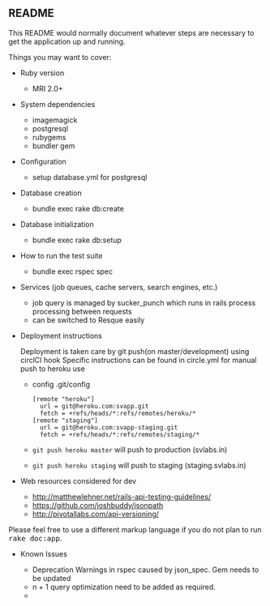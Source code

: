 ## README

This README would normally document whatever steps are necessary to get the
application up and running.

Things you may want to cover:

* Ruby version
  * MRI 2.0+
* System dependencies
  * imagemagick
  * postgresql
  * rubygems
  * bundler gem

* Configuration
  * setup database.yml for postgresql

* Database creation
  * bundle exec rake db:create

* Database initialization
  * bundle exec rake db:setup

* How to run the test suite
  * bundle exec rspec spec

* Services (job queues, cache servers, search engines, etc.)
  * job query is managed by sucker_punch which runs in rails process processing between requests
  * can be switched to Resque easily

* Deployment instructions

  Deployment is taken care by git push(on master/development) using circlCI hook
  Specific instructions can be found in circle.yml
  for manual push to heroku use
  * config .git/config

        [remote "heroku"]
          url = git@heroku.com:svapp.git
          fetch = +refs/heads/*:refs/remotes/heroku/*
        [remote "staging"]
          url = git@heroku.com:svapp-staging.git
          fetch = +refs/heads/*:refs/remotes/staging/*

  * `git push heroku master` will push to production (svlabs.in)
  * `git push heroku staging` will push to staging (staging.svlabs.in)

* Web resources considered for dev

  * http://matthewlehner.net/rails-api-testing-guidelines/
  * https://github.com/joshbuddy/jsonpath
  * http://pivotallabs.com/api-versioning/


Please feel free to use a different markup language if you do not plan to run
<tt>rake doc:app</tt>.

* Known Issues

  * Deprecation Warnings in rspec caused by json_spec. Gem needs to be updated
  * n + 1 query optimization need to be added as required.
  *
